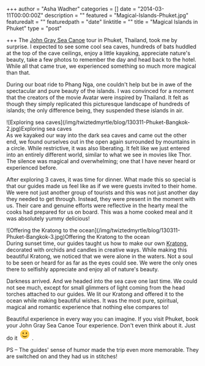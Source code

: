 +++
author = "Asha Wadher"
categories = []
date = "2014-03-11T00:00:00Z"
description = ""
featured = "Magical-Islands-Phuket.jpg"
featuredalt = ""
featuredpath = "date"
linktitle = ""
title = "Magical Islands in Phuket"
type = "post"

+++
The <a href="http://www.johngray-seacanoe.com/index.php" target="_blank">John Gray Sea Canoe</a> tour in Phuket, Thailand, took me by surprise. I expected to see some cool sea caves, hundreds of bats huddled at the top of the cave ceilings, enjoy a little kayaking, appreciate nature's beauty<!--more-->, take a few photos to remember the day and head back to the hotel. While all that came true, we experienced something so much more magical than that.

During our boat ride to Phang Nga, one couldn't help but be in awe of the spectacular and pure beauty of the islands. I was convinced for a moment that the creators of the movie Avatar were inspired by Thailand. It felt as though they simply replicated this picturesque landscape of hundreds of islands; the only difference being, they suspended these islands in air.

<div>![Exploring sea caves](/img/twiztedmyrtle/blog/130311-Phuket-Bangkok-2.jpg)Exploring sea caves

</div>As we kayaked our way into the dark sea caves and came out the other end, we found ourselves out in the open again surrounded by mountains in a circle. While restrictive, it was also liberating. It felt like we just entered into an entirely different world, similar to what we see in movies like Thor. The silence was magical and overwhelming; one that I have never heard or experienced before.

After exploring 3 caves, it was time for dinner. What made this so special is that our guides made us feel like as if we were guests invited to their home. We were not just another group of tourists and this was not just another day they needed to get through. Instead, they were present in the moment with us. Their care and genuine efforts were reflective in the hearty meal the cooks had prepared for us on board. This was a home cooked meal and it was absolutely yummy delicious!

<div>![Offering the Kratong to the ocean](/img/twiztedmyrtle/blog/130311-Phuket-Bangkok-3.jpg)Offering the Kratong to the ocean

</div>During sunset time, our guides taught us how to make our own <a href="http://en.wikipedia.org/wiki/Loi_Krathong" target="_blank">Kratong</a>, decorated with orchids and candles in creative ways. While making this beautiful Kratong, we noticed that we were alone in the waters. Not a soul to be seen or heard for as far as the eyes could see. We were the only ones there to selfishly appreciate and enjoy all of nature's beauty.

Darkness arrived. And we headed into the sea cave one last time. We could not see much, except for small glimmers of light coming from the head torches attached to our guides. We lit our Kratong and offered it to the ocean while making beautiful wishes. It was the most pure, spiritual, magical and romantic experience that nothing else compares to!

Beautiful experience in every way you can imagine. If you visit Phuket, book your John Gray Sea Canoe Tour experience. Don't even think about it. Just do it ![:)](/img/twiztedmyrtle/simple-smile.png) .

PS – The guides' sense of humor made the trip even more memorable. They are switched on and they had us in stitches!
